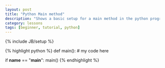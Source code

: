 ```yaml
---
layout: post
title: "Python Main method"
description: "Shows a basic setup for a main method in the python programming language"
category: lessons
tags: [beginner, tutorial, python]
---
```

{% include JB/setup %}

{% highlight python %}
def main():
    # my code here

if __name__ == "__main__":
    main()
{% endhighlight %}
